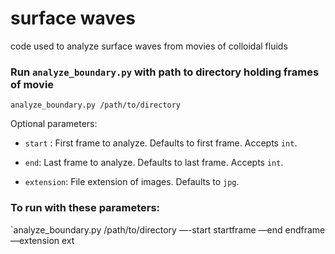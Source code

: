 # surface waves
code used to analyze surface waves from movies of colloidal fluids

### Run ``analyze_boundary.py`` with path to directory holding frames of movie

`analyze_boundary.py /path/to/directory`

Optional parameters:

- `start` : First frame to analyze. Defaults to first frame. Accepts ```int```.

- `end`: Last frame to analyze. Defaults to last frame. Accepts ```int```.

- `extension`: File extension of images. Defaults to ``jpg``.

### To run with these parameters:
`analyze_boundary.py /path/to/directory —-start startframe —end endframe —extension ext
